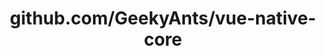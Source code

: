 ---
layout: post
title: github.com/GeekyAnts/vue-native-core
categories: link
tags: [انگلیسی, برنامه‌نویسی]
---